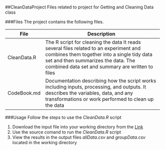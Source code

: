 ##CleanDataProject
Files related to project for Getting and Cleaning Data class

###Files
The project contains the following files.   

File  | Description   
---   | ---   
CleanData.R   | The R script for cleaning the data It reads several files related to an experiment and combines them together into a single tidy data set and then summarizes the data.  The combined data set and summary are written to files   
CodeBook.md   | Documentation describing how the script works including inputs, processing, and outputs.  It describes the variables, data, and any transformations or work performed to clean up the data  

###Usage
Follow the steps to use the _CleanData.R_ script  
1.  Download the input file into your working directory from the [Link](
https://d396qusza40orc.cloudfront.net/getdata%2Fprojectfiles%2FUCI%20HAR%20Dataset.zip)   
2.  Use the source comand to run the _CleanData.R_ script   
3.  View the results in the output files _allData.csv_ and _groupData.csv_ located in the working directory   
